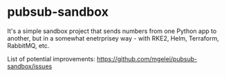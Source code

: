 # pubsub-sandbox

It's a simple sandbox project that sends numbers from one Python app to another, but in a somewhat enetrprisey way - with RKE2, Helm, Terraform, RabbitMQ, etc.

List of potential improvements: https://github.com/mgelei/pubsub-sandbox/issues
